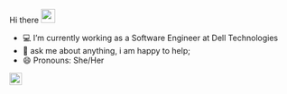 
Hi there <img src="https://media.giphy.com/media/hvRJCLFzcasrR4ia7z/giphy.gif" width="25px">
- 💻 I’m currently working as a Software Engineer at Dell Technologies
- 💬 ask me about anything, i am happy to help;
- 😄 Pronouns: She/Her
  
<a href="[https://www.linkedin.com/in/sravanthimalepati/](https://www.linkedin.com/in/sravanthimalepati/)">
  <img align="left" alt="Sravanthi's LinkedIN" width="22px" src="https://raw.githubusercontent.com/peterthehan/peterthehan/master/assets/linkedin.svg" />
</a>
<!--### Hi there 👋 
### Hi there <img src="https://media.giphy.com/media/hvRJCLFzcasrR4ia7z/giphy.gif" width="25px">
- 🔭 I’m currently working on Tennis Data Visualization Project
- 🌱 I’m currently learning Angular




**SravanthiMalepati/SravanthiMalepati** is a ✨ _special_ ✨ repository because its `README.md` (this file) appears on your GitHub profile.

Here are some ideas to get you started:

- 🔭 I’m currently working on ...
- 🌱 I’m currently learning ...
- 👯 I’m looking to collaborate on ...
- 🤔 I’m looking for help with ...
- 💬 Ask me about ...
- 📫 How to reach me: ...
- 😄 Pronouns: ...
- ⚡ Fun fact: ...
-->
